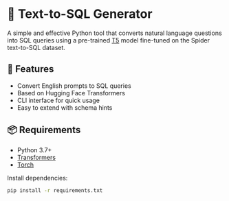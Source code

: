 # 🧠 Text-to-SQL Generator

A simple and effective Python tool that converts natural language questions into SQL queries using a pre-trained [T5](https://huggingface.co/tscholak/t5.1.1.small.spider) model fine-tuned on the Spider text-to-SQL dataset.

## 🚀 Features

- Convert English prompts to SQL queries
- Based on Hugging Face Transformers
- CLI interface for quick usage
- Easy to extend with schema hints

## 📦 Requirements

- Python 3.7+
- [Transformers](https://pypi.org/project/transformers/)
- [Torch](https://pytorch.org/)

Install dependencies:

```bash
pip install -r requirements.txt
